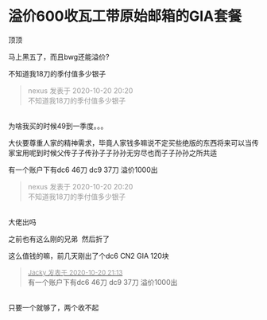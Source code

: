 # 溢价600收瓦工带原始邮箱的GIA套餐


顶顶

马上黑五了，而且bwg还能溢价?&nbsp; &nbsp;<br />


不知道我18刀的季付值多少银子

<div class="quote"><blockquote><font color="#999999">nexus 发表于 2020-10-20 20:20</font><br />
<font color="#999999">不知道我18刀的季付值多少银子</font></blockquote></div><br />
为啥我买的时候49到一季度。。。

大伙要尊重人家的精神需求，毕竟人家钱多嘛说不定买些绝版的东西将来可以当传家宝用呢到时候父传子子传孙子子孙孙无穷尽也而子子孙孙之所共适

有一个账户下有dc6 46刀 dc9 37刀 溢价1000出

<div class="quote"><blockquote><font color="#999999">nexus 发表于 2020-10-20 20:20</font><br />
<font color="#999999">不知道我18刀的季付值多少银子</font></blockquote></div><br />
大佬出吗

之前也有这么刚的兄弟&nbsp;&nbsp;然后折了

这么值钱的嘛，前几天刚出了个dc6 CN2 GIA 120块

<div class="quote"><blockquote><font size="2"><a href="https://www.hostloc.com/forum.php?mod=redirect&amp;goto=findpost&amp;pid=9328803&amp;ptid=756498" target="_blank"><font color="#999999">Jacky 发表于 2020-10-20 21:13</font></a></font><br />
有一个账户下有dc6 46刀 dc9 37刀 溢价1000出</blockquote></div><br />
只要一个就够了，两个收不起

